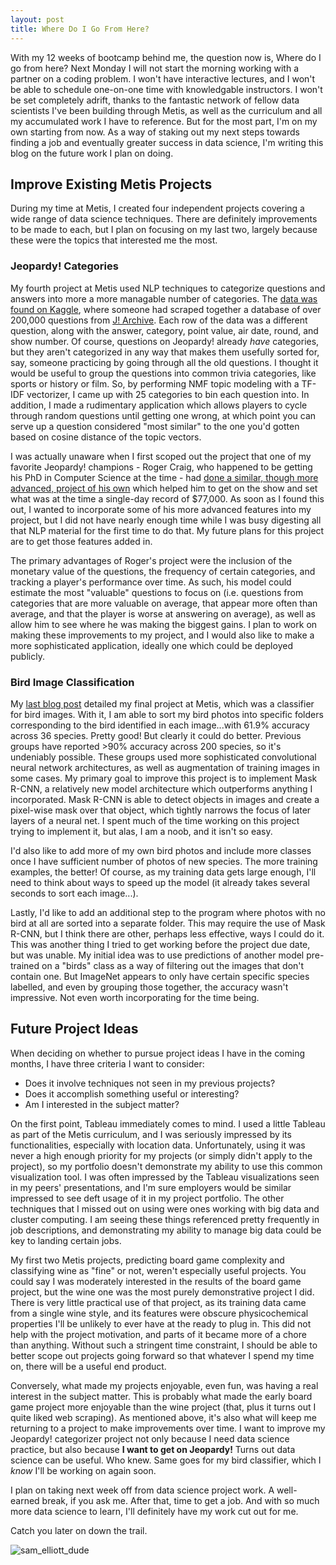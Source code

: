 ```yaml
---
layout: post
title: Where Do I Go From Here?
---
```


With my 12 weeks of bootcamp behind me, the question now is, Where do I go from here? Next Monday I will not start the morning working with a partner on a coding problem. I won't have interactive lectures, and I won't be able to schedule one-on-one time with knowledgable instructors. I won't be set completely adrift, thanks to the fantastic network of fellow data scientists I've been building through Metis, as well as the curriculum and all my accumulated work I have to reference. But for the most part, I'm on my own starting from now. As a way of staking out my next steps towards finding a job and eventually greater success in data science, I'm writing this blog on the future work I plan on doing.

## Improve Existing Metis Projects

During my time at Metis, I created four independent projects covering a wide range of data science techniques. There are definitely improvements to be made to each, but I plan on focusing on my last two, largely because these were the topics that interested me the most.

### Jeopardy! Categories

My fourth project at Metis used NLP techniques to categorize questions and answers into more a more managable number of categories. The [data was found on Kaggle](https://www.kaggle.com/tunguz/200000-jeopardy-questions), where someone had scraped together a database of over 200,000 questions from [J! Archive](https://j-archive.com/). Each row of the data was a different question, along with the answer, category, point value, air date, round, and show number. Of course, questions on Jeopardy! already *have* categories, but they aren't categorized in any way that makes them usefully sorted for, say, someone practicing by going through all the old questions. I thought it would be useful to group the questions into common trivia categories, like sports or history or film. So, by performing NMF topic modeling with a TF-IDF vectorizer, I came up with 25 categories to bin each question into. In addition, I made a rudimentary application which allows players to cycle through random questions until getting one wrong, at which point you can serve up a question considered "most similar" to the one you'd gotten based on cosine distance of the topic vectors.

I was actually unaware when I first scoped out the project that one of my favorite Jeopardy! champions - Roger Craig, who happened to be getting his PhD in Computer Science at the time - had [done a similar, though more advanced, project of his own](https://vimeo.com/29001512) which helped him to get on the show and set what was at the time a single-day record of $77,000. As soon as I found this out, I wanted to incorporate some of his more advanced features into my project, but I did not have nearly enough time while I was busy digesting all that NLP material for the first time to do that. My future plans for this project are to get those features added in.

The primary advantages of Roger's project were the inclusion of the monetary value of the questions, the frequency of certain categories, and tracking a player's performance over time. As such, his model could estimate the most "valuable" questions to focus on (i.e. questions from categories that are more valuable on average, that appear more often than average, and that the player is worse at answering on average), as well as allow him to see where he was making the biggest gains. I plan to work on making these improvements to my project, and I would also like to make a more sophisticated application, ideally one which could be deployed publicly.

### Bird Image Classification

My [last blog post](https://willstith.github.io/2020/09/17/Bird-Up/) detailed my final project at Metis, which was a classifier for bird images. With it, I am able to sort my bird photos into specific folders corresponding to the bird identified in each image...with 61.9% accuracy across 36 species. Pretty good! But clearly it could do better. Previous groups have reported >90% accuracy across 200 species, so it's undeniably possible. These groups used more sophisticated convolutional neural network architectures, as well as augmentation of training images in some cases. My primary goal to improve this project is to implement Mask R-CNN, a relatively new model architecture which outperforms anything I incorporated. Mask R-CNN is able to detect objects in images and create a pixel-wise mask over that object, which tightly narrows the focus of later layers of a neural net. I spent much of the time working on this project trying to implement it, but alas, I am a noob, and it isn't so easy.

I'd also like to add more of my own bird photos and include more classes once I have sufficient number of photos of new species. The more training examples, the better! Of course, as my training data gets large enough, I'll need to think about ways to speed up the model (it already takes several seconds to sort each image...).

Lastly, I'd like to add an additional step to the program where photos with no bird at all are sorted into a separate folder. This may require the use of Mask R-CNN, but I think there are other, perhaps less effective, ways I could do it. This was another thing I tried to get working before the project due date, but was unable. My initial idea was to use predictions of another model pre-trained on a "birds" class as a way of filtering out the images that don't contain one. But ImageNet appears to only have certain specific species labelled, and even by grouping those together, the accuracy wasn't impressive. Not even worth incorporating for the time being.

## Future Project Ideas

When deciding on whether to pursue project ideas I have in the coming months, I have three criteria I want to consider:
* Does it involve techniques not seen in my previous projects?
* Does it accomplish something useful or interesting?
* Am I interested in the subject matter?

On the first point, Tableau immediately comes to mind. I used a little Tableau as part of the Metis curriculum, and I was seriously impressed by its functionalities, especially with location data. Unfortunately, using it was never a high enough priority for my projects (or simply didn't apply to the project), so my portfolio doesn't demonstrate my ability to use this common visualization tool. I was often impressed by the Tableau visualizations seen in my peers' presentations, and I'm sure employers would be similar impressed to see deft usage of it in my project portfolio. The other techniques that I missed out on using were ones working with big data and cluster computing. I am seeing these things referenced pretty frequently in job descriptions, and demonstrating my ability to manage big data could be key to landing certain jobs.

My first two Metis projects, predicting board game complexity and classifying wine as "fine" or not, weren't especially useful projects. You could say I was moderately interested in the results of the board game project, but the wine one was the most purely demonstrative project I did. There is very little practical use of that project, as its training data came from a single wine style, and its features were obscure physicochemical properties I'll be unlikely to ever have at the ready to plug in. This did not help with the project motivation, and parts of it became more of a chore than anything. Without such a stringent time constraint, I should be able to better scope out projects going forward so that whatever I spend my time on, there will be a useful end product.

Conversely, what made my projects enjoyable, even fun, was having a real interest in the subject matter. This is probably what made the early board game project more enjoyable than the wine project (that, plus it turns out I quite liked web scraping). As mentioned above, it's also what will keep me returning to a project to make improvements over time. I want to improve my Jeopardy! categorizer project not only because I need data science practice, but also because **I want to get on Jeopardy!** Turns out data science can be useful. Who knew. Same goes for my bird classifier, which I *know* I'll be working on again soon.



I plan on taking next week off from data science project work. A well-earned break, if you ask me. After that, time to get a job. And with so much more data science to learn, I'll definitely have my work cut out for me.

Catch you later on down the trail.



![sam_elliott_dude](https://media1.tenor.com/images/83e9f264560cb0f7347e86610d9fb318/tenor.gif?itemid=4268615)
